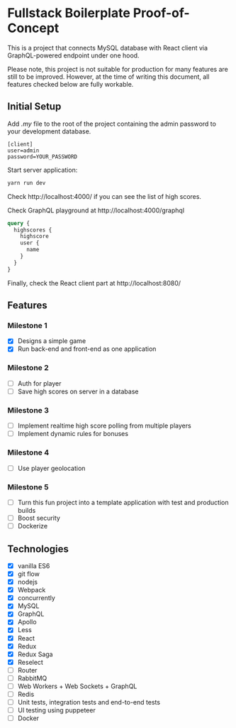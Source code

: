 # Fullstack Boilerplate Proof-of-Concept

This is a project that connects MySQL database with React client via GraphQL-powered endpoint under one hood.

Please note, this project is not suitable for production for many features are still to be improved. However, at the time of writing this document, all features checked below are fully workable.

## Initial Setup

Add _.my_ file to the root of the project containing the admin password to your development database.

```text
[client]
user=admin
password=YOUR_PASSWORD
```

Start server application:

```bash
yarn run dev
```

Check http://localhost:4000/ if you can see the list of high scores.

Check GraphQL playground at http://localhost:4000/graphql

```graphql
query {
  highscores {
    highscore
    user {
      name
    }
  }
}
```

Finally, check the React client part at http://localhost:8080/

## Features

### Milestone 1

- [x] Designs a simple game
- [x] Run back-end and front-end as one application

### Milestone 2

- [ ] Auth for player
- [ ] Save high scores on server in a database

### Milestone 3

- [ ] Implement realtime high score polling from multiple players
- [ ] Implement dynamic rules for bonuses

### Milestone 4

- [ ] Use player geolocation

### Milestone 5

- [ ] Turn this fun project into a template application with test and production builds
- [ ] Boost security
- [ ] Dockerize

## Technologies

- [x] vanilla ES6
- [x] git flow
- [x] nodejs
- [x] Webpack
- [x] concurrently
- [x] MySQL
- [x] GraphQL
- [x] Apollo
- [x] Less
- [x] React
- [x] Redux
- [x] Redux Saga
- [x] Reselect
- [ ] Router
- [ ] RabbitMQ
- [ ] Web Workers + Web Sockets + GraphQL
- [ ] Redis
- [ ] Unit tests, integration tests and end-to-end tests
- [ ] UI testing using puppeteer
- [ ] Docker
